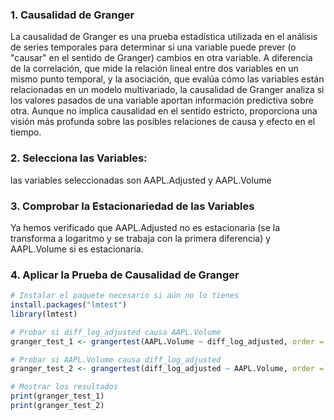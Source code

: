 ### 1. Causalidad de Granger
La causalidad de Granger es una prueba estadística utilizada en el análisis de series temporales para determinar si una variable puede prever (o "causar" en el sentido de Granger) cambios en otra variable. 
A diferencia de la correlación, que mide la relación lineal entre dos variables en un mismo punto temporal, y la asociación, que evalúa cómo las variables están relacionadas en un modelo multivariado, la causalidad de Granger analiza si los valores pasados de una variable aportan información predictiva sobre otra. 
Aunque no implica causalidad en el sentido estricto, proporciona una visión más profunda sobre las posibles relaciones de causa y efecto en el tiempo.

### 2. Selecciona las Variables:
las variables seleccionadas son AAPL.Adjusted y AAPL.Volume

### 3. Comprobar la Estacionariedad de las Variables
Ya hemos verificado que AAPL.Adjusted no es estacionaria (se la transforma a logaritmo y se trabaja con la primera diferencia) y AAPL.Volume si es estacionaria.

### 4. Aplicar la Prueba de Causalidad de Granger

```r
# Instalar el paquete necesario si aún no lo tienes
install.packages("lmtest")
library(lmtest)

# Probar si diff_log_adjusted causa AAPL.Volume
granger_test_1 <- grangertest(AAPL.Volume ~ diff_log_adjusted, order = 2, data = aapl_selected)

# Probar si AAPL.Volume causa diff_log_adjusted
granger_test_2 <- grangertest(diff_log_adjusted ~ AAPL.Volume, order = 2, data = aapl_selected)

# Mostrar los resultados
print(granger_test_1)
print(granger_test_2)
```

